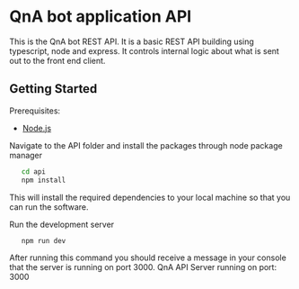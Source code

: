 # QnA bot application API
This is the QnA bot REST API. It is a basic REST API building using typescript, node and express. It controls internal logic about what is sent out to the front end client. 

## Getting Started

Prerequisites: 
- [Node.js](https://nodejs.org/en/)

Navigate to the API folder and install the packages through node package manager
```bash
   cd api
   npm install
   ```
This will install the required dependencies to your local machine so that you can run the software. 

Run the development server

```bash
   npm run dev
```
After running this command you should receive a message in your console that the server is running on port 3000. 
QnA API Server running on port: 3000
